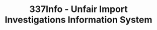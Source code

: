 ---
layout: default
bigquery: https://console.cloud.google.com/bigquery?p=patents-public-data&d=usitc_investigations&page=dataset&project=sheets-management-319211
citation: US International Trade Commission 337Info Unfair Import Investigations Information
  System
contributors: US International Trade Comission
cost: None
description: US International Trade Commission 337Info Unfair Import Investigations
  Information System contains data on investigations done under Section 337. Section
  337 declares the infringement of certain statutory intellectual property rights
  and other forms of unfair competition in import trade to be unlawful practices.
  Most Section 337 investigations involve allegations of patent or registered trademark
  infringement.
documentation: FAQ and tutorial available on the site
last_edit: 04/05/2022, 08:48:09
location: https://pubapps2.usitc.gov/337external/
maintained_by: US International Trade Comission
schema_fields:
- dateComplaintFiled
- scheduledStartDateEvidHear
- complainant
- teoReliefGranted
- dateCreated
- reportingRequirements
- title
- teoProceedingInvolved
- gcAttorney
- finalDetViolation
- trademarkNumbers
- currentStatus
- actualEndDateEvidHear
- investigationNo
- scheduledEndDateEvidHear
- investigationTermDate
- targetDate
- internalRemand
- patentNumbers
- htsNumbers
- finalIdOnViolationIssue
- lastUpdated
- investigationType
- publication_number
- teoIdIssueDate
- actualStartDateEvidHear
- dateOfPublicationFrNotice
- finalIdOnViolationDue
- id
- ouiiParticipation
- copyrightNumbers
- patentNumber
- cafcAppeals
- currentActiveALJ
- aljAssigned
- finalDetNoViolation
- invUnfairAct
- markmanHearing
- docketNo
- startDateMarkmanHearing
- issueDateOtherNonFinal
- respondent
- endDateMarkmanHearing
- ouiiAttorney
- teoIdDueDate
shortname: unfair_import_investigations
tags:
- import
- legal
- trade
timeframe: 2008-2021 (prior to 2008 downloadable as a JSON file)
title: 337Info - Unfair Import Investigations Information System
uuid: 2721f5ec-e599-4890-9265-9706719fc71e
---
